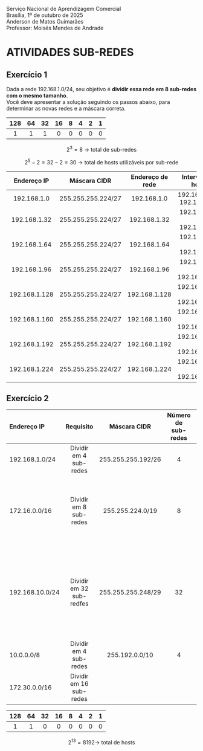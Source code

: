 Serviço Nacional de Aprendizagem Comercial  
Brasília, 1º de outubro de 2025  
Anderson de Matos Guimarães  
Professor: Moisés Mendes de Andrade

# ATIVIDADES SUB-REDES

## Exercício 1

Dada a rede 192.168.1.0/24, seu objetivo é **dividir essa rede em 8 sub-redes com o mesmo tamanho**.  
Você deve apresentar a solução seguindo os passos abaixo, para determinar as novas redes e a máscara correta.

| 128 | 64 | 32| 16 | 8 | 4 | 2 | 1 |
| :---: | :---: | :---: | :---: | :---: | :---: | :---: | :---: |
| 1 | 1 | 1 | 0 | 0 | 0 | 0 | 0 | 

$$
2^3 = 8 \text{ → total de sub-redes}
$$

$$
2^5 - 2 = 32 - 2 = 30 \text{ → total de hosts utilizáveis por sub-rede}
$$


| Endereço IP | Máscara CIDR | Endereço de rede | Intervalo de hosts | Broadcast |
| :---: | :---:| :---: | :---: | :---: |
| 192.168.1.0 | 255.255.255.224/27 | 192.168.1.0 |  192.168.1.1 -> 192.168.1.30  | 192.168.1.31 |
| 192.168.1.32 | 255.255.255.224/27 | 192.168.1.32 | 192.168.1.33 -> 192.168.1.62 | 192.168.1.63 |
| 192.168.1.64 | 255.255.255.224/27 | 192.168.1.64 | 192.168.1.65 -> 192.168.1.94 | 192.168.1.95 |
| 192.168.1.96 | 255.255.255.224/27 | 192.168.1.96 | 192.168.1.97 -> 192.168.1.126 | 192.168.1.127 |
| 192.168.1.128 | 255.255.255.224/27 | 192.168.1.128 | 192.168.1.129  -> 192.168.1.158 |192.168.1.159 |
| 192.168.1.160 | 255.255.255.224/27 | 192.168.1.160 | 192.168.1.161 > 192.168.1.190 | 192.168.1.191 |
| 192.168.1.192 | 255.255.255.224/27 | 192.168.1.192 | 192.168.1.193 -> 192.168.1.222 | 192.168.1.223 |
| 192.168.1.224 | 255.255.255.224/27 | 192.168.1.224 | 192.168.1.225 -> 192.168.1.254 | 192.168.1.255 |

## Exercício 2

| Endereço IP | Requisito | Máscara CIDR | Número de sub-redes | Endereço de rede | Broadcast |
| :--- | :---: | :---: | :---: | :--- | :--- | 
| 192.168.1.0/24 | Dividir em 4 sub-redes | 255.255.255.192/26 | 4 | 192.168.1.0, 192.168.1.64, 192.168.1.128 e 192 | 192.168.1.63, 192.168.1.127, 192.168.1.191 e 192.168.1.255  |
| 172.16.0.0/16| Dividir em 8 sub-redes| 255.255.224.0/19 | 8 | 172.16.0.0, 172.16.32.0, 172.16.64.0, 172.16.92.0, 172.16.128.0, 172.16.160.0, 172.16.192.0 e 172.16.224.0| 172.16.31.255, 172.16.63.255, 172.16.92.255, 172.16.127.255, 172.16.159.255, 172.16.191.255, 172.16.223.255 e 172.16.255.255 | 
| 192.168.10.0/24| Dividir em 32 sub-redfes| 255.255.255.248/29 | 32 | 192.168.10.0, 192.168.10.8, 192.168.10.16, 192.168.10.24, 192.168.10.32, 192.168.10.40, 192.168.10.48, 192.168.10.56, 192.168.10.64, 192.168.10.72, 192.168.10.80, 192.168.10.88| |
| 10.0.0.0/8 | Dividir em 4 sub-redes | 255.192.0.0/10 | 4 | | |
| 172.30.0.0/16| Dividir em 16 sub-redes | | | | |

| 128 | 64 | 32| 16 | 8 | 4 | 2 | 1 |
| :---: | :---: | :---: | :---: | :---: | :---: | :---: | :---: |
| 1 | 1 | 0 | 0 | 0 | 0 | 0 | 0 | 

$$ 2^13 = 8192 \text{-> total de hosts}$$
